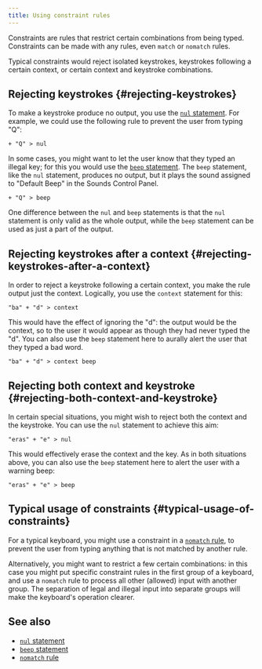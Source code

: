 ```yaml
---
title: Using constraint rules 
---
```


Constraints are rules that restrict certain combinations from being
typed. Constraints can be made with any rules, even `match` or `nomatch`
rules.

Typical constraints would reject isolated keystrokes, keystrokes
following a certain context, or certain context and keystroke
combinations.

## Rejecting keystrokes {#rejecting-keystrokes}

To make a keystroke produce no output, you use the [`nul`
statement](../reference/nul). For example, we could use the following
rule to prevent the user from typing "Q":

    + "Q" > nul

In some cases, you might want to let the user know that they typed an
illegal key; for this you would use the [`beep`
statement](../reference/beep). The `beep` statement, like the `nul`
statement, produces no output, but it plays the sound assigned to
"Default Beep" in the Sounds Control Panel.

    + "Q" > beep

One difference between the `nul` and `beep` statements is that the `nul`
statement is only valid as the whole output, while the `beep` statement
can be used as just a part of the output.

## Rejecting keystrokes after a context {#rejecting-keystrokes-after-a-context}

In order to reject a keystroke following a certain context, you make the
rule output just the context. Logically, you use the `context` statement
for this:

    "ba" + "d" > context

This would have the effect of ignoring the "d": the output would be the
context, so to the user it would appear as though they had never typed
the "d". You can also use the `beep` statement here to aurally alert the
user that they typed a bad word.

    "ba" + "d" > context beep

## Rejecting both context and keystroke {#rejecting-both-context-and-keystroke}

In certain special situations, you might wish to reject both the context
and the keystroke. You can use the `nul` statement to achieve this aim:

    "eras" + "e" > nul

This would effectively erase the context and the key. As in both
situations above, you can also use the `beep` statement here to alert
the user with a warning beep:

    "eras" + "e" > beep

## Typical usage of constraints {#typical-usage-of-constraints}

For a typical keyboard, you might use a constraint in a [`nomatch`
rule](../reference/nomatch), to prevent the user from typing anything
that is not matched by another rule.

Alternatively, you might want to restrict a few certain combinations: in
this case you might put specific constraint rules in the first group of
a keyboard, and use a `nomatch` rule to process all other (allowed)
input with another group. The separation of legal and illegal input into
separate groups will make the keyboard's operation clearer.

## See also 

-   [`nul` statement](../reference/nul "nul statement")
-   [`beep` statement](../reference/beep "beep statement")
-   [`nomatch` rule](../reference/nomatch "nomatch rule")
